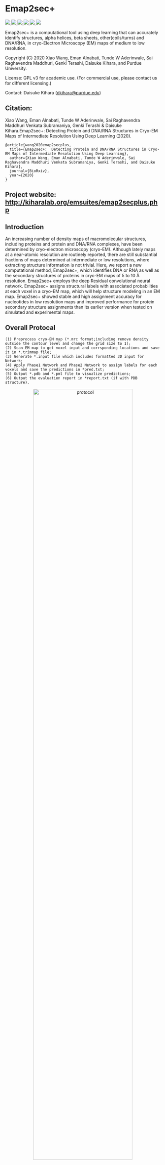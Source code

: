 # Emap2sec+
<a href="https://github.com/marktext/marktext/releases/latest">
   <img src="https://img.shields.io/badge/Emap2sec-v2.0.0-green">
   <img src="https://img.shields.io/badge/platform-Linux%20%7C%20Mac%20-green">
   <img src="https://img.shields.io/badge/Language-python3-green">
   <img src="https://img.shields.io/badge/Language-C-green">
   <img src="https://img.shields.io/badge/dependencies-tested-green">
   <img src="https://img.shields.io/badge/licence-GNU-green">
</a>           

Emap2sec+ is a computational tool using deep learning that can accurately identify structures, alpha helices, beta sheets, other(coils/turns) and DNA/RNA, in cryo-Electron Microscopy (EM) maps of medium to low resolution.  

Copyright (C) 2020 Xiao Wang, Eman Alnabati, Tunde W Aderinwale, Sai Raghavendra Maddhuri, Genki Terashi, Daisuke Kihara, and Purdue University. 

License: GPL v3 for academic use. (For commercial use, please contact us for different licensing.)

Contact: Daisuke Kihara (dkihara@purdue.edu)

## Citation:

Xiao Wang, Eman Alnabati, Tunde W Aderinwale, Sai Raghavendra Maddhuri Venkata Subramaniya, Genki Terashi & Daisuke Kihara.Emap2sec+:  Detecting Protein and DNA/RNA Structures in Cryo-EM Maps of Intermediate Resolution Using Deep Learning (2020).
```
@article{wang2020emap2secplus,   
  title={Emap2sec+:  Detecting Protein and DNA/RNA Structures in Cryo-EM Maps of Intermediate Resolution Using Deep Learning},   
  author={Xiao Wang, Eman Alnabati, Tunde W Aderinwale, Sai Raghavendra Maddhuri Venkata Subramaniya, Genki Terashi, and Daisuke Kihara},    
  journal={BioRxiv},    
  year={2020}    
}   
```

## Project website: http://kiharalab.org/emsuites/emap2secplus.php

## Introduction
An increasing number of density maps of macromolecular structures, including proteins and protein and DNA/RNA complexes, have been determined by cryo-electron microscopy (cryo-EM). Although lately maps at a near-atomic resolution are routinely reported, there are still substantial fractions of maps determined at intermediate or low resolutions, where extracting structure information is not trivial. Here, we report a new computational method, Emap2sec+, which identifies DNA or RNA as well as the secondary structures of proteins in cryo-EM maps of 5 to 10 Å resolution. Emap2sec+ employs the deep Residual convolutional neural network. Emap2sec+ assigns structural labels with associated probabilities at each voxel in a cryo-EM map, which will help structure modeling in an EM map. Emap2sec+ showed stable and high assignment accuracy for nucleotides in low resolution maps and improved performance for protein secondary structure assignments than its earlier version when tested on simulated and experimental maps.

## Overall Protocal
```
(1) Preprocess cryo-EM map (*.mrc format;including remove density outside the contour level and change the grid size to 1);
(2) Scan EM map to get voxel input and corrsponding locations and save it in *.trimmap file;
(3) Generate *.input file which includes formatted 3D input for Network;
(4) Apply Phase1 Network and Phase2 Network to assign labels for each voxels and save the predictions in *pred.txt;
(5) Output *.pdb and *.pml file to visualize predictions;
(6) Output the evaluation report in *report.txt (if with PDB structure).
```
<p align="center">
  <img src="figures/protocol.jpeg" alt="protocol" width="80%">
</p> 

## Overall Network Framework
<p align="center">
  <img src="figures/Framework.jpeg" alt="framework" width="80%">
</p> 

### Network Framework consists of 4 steps:   

```
(1) Apply binary-class model and multi-class model to obtain predicted probabilities for each voxel;
(2) Concatenate probability values from different models to have 8 probability values for each voxel;
(3) Apply Phase 2 network to utilize the neighboring predicted probabilities from phase 1 to further classify each voxel;
(4) Output the final predictions for each voxel.
```

### Phase 1 Network Architecture
<p align="center">
  <img src="figures/Net1.jpg" alt="phase1 network" width="80%">
</p> 

### Phase 2 Network Architecture
<p align="center">
  <img src="figures/Net2.jpg" alt="phase2 network" width="80%">
</p> 

## Pre-required software
Python 3 : https://www.python.org/downloads/    
pdb2vol (for generating simulated maps): https://situs.biomachina.org/fguide.html   
Pymol(for visualiztion): https://pymol.org/2/        

## Installation  
### 1. [`Install git`](https://git-scm.com/book/en/v2/Getting-Started-Installing-Git) 
### 2. Clone the repository in your computer 
```
git clone git@github.com:kiharalab/Emap2secPlus.git && cd Emap2secPlus
```

or (Recommended)

```
git clone git@github.rcac.purdue.edu:kiharalab/Emap2secPlus.git && cd Emap2secPlus
```

### 3. Build dependencies.   
You have two options to install dependency on your computer:
#### 3.1 Install with pip and python(Ver 3.6.9).
##### 3.1.1[`install pip`](https://pip.pypa.io/en/stable/installing/).
##### 3.1.2  Install dependency in command line.
```
pip3 install -r requirements.txt --user
```
If you encounter any errors, you can install each library one by one:
```
pip3 install mrcfile==1.1.2
pip3 install numpy==1.18.5
pip3 install numba==0.50.0
pip3 install torch==1.1.0
pip3 install scipy==1.4.1
```

#### 3.2 Install with anaconda
##### 3.2.1 [`install conda`](https://docs.conda.io/projects/conda/en/latest/user-guide/install/macos.html). 
##### 3.2.2 Install dependency in command line
```
conda create -n Emap python=3.6.9
conda activate Emap
pip install -r requirements.txt 
```
Each time when you want to run my code, simply activate the environment by
```
conda activate Emap
conda deactivate(If you want to exit) 
```
#### 4. Downloading the model files and example files.
Due to the data quota limit of github, our model can't kept in this repo. Please download them [here](https://github.rcac.purdue.edu/kiharalab/Emap2secPlus/tree/master/best_model) and put them in the Emap2secPlus directory. If you git clone in 2nd options, please ignore this.

## Usage
```
python3 main.py -h:
  -h, --help            show this help message and exit
  -F F                  map path
  --mode MODE           0: Detect structures for EM Map 
                        1: Detect and evaluate structures for EM map with pdb structure
                        2: Detect structure for experimental maps with 4 fold models
                        3: Detect and evaluate structure for experimental maps with 4 fold models
  --resize              0: resizing maps with numba optimized (some maps size are not supported); 
                        1: resizing maps with scipy (relatively slow but support almost all maps).
  -P P                  native structure path (PDB format) for evaluating model's performance (usually not avilable for real scenarios)
  --type TYPE           0:simulated map at 6 Å 1: simulated map at 10 Å 2:simulated map at 6-10 Å 3:experimental map
  --gpu GPU             gpu id choose for training
  --class CLASS         number of classes
  --batch_size BATCH_SIZE batch size for training
  --contour CONTOUR     Contour level for real map
  --fold FOLD           specify the fold model used for detecting the experimental map
```

### 1. Detect structures with EM maps
```
python3 main.py --mode=0 -F=[Map_path] --type=[Map_Type] --gpu=0 --class=4 --contour=[contour_level] --fold=[Choose_Fold]
```
Here [Map_path] is the cryo EM mrc file path in your computer. [Map_Type] should be specified based on your input map type, which will be used to load proper pre-trained model. [contour_level] and [Choose_Fold] should only be specified for experimental maps.          
Output will be saved in "Predict_Result/[Map_Type]/[Input_Map_Name]". 
--resize=1 sometimes needs to be specified if your map's grid size is smaller than 1. Our default faster resizing script based on numba only supports interpolation for maps with grid size>1.
### 2. Detect and evaluate EM maps (when native structure is avilable)
##### This mode can not be used in real scenarios since native structure will not be available. We usually used the mode to evaluate Emap2sec+ performance on testing dataset to verify its performance. This can be used when native structures are provided to evaluate Emap2sec+ detection performance. Meanwhile, this can be also used to measure the difference of our detected structure with structure assigned by experimental researchers. 
```
python3 main.py --mode=1 -F=[Map_path] -P=[PDB_path] --type=[Map_Type] --gpu=0 --class=4 --contour=[contour_level] --fold=[Choose_Fold]
```
Here [PDB_path] is the PDB file path for your structure. All other parameters should follow the same rule in --mode=0.     
Output will be saved in "Predict_Result_WithPDB/[Map_Type]/[Input_Map_Name]". 

### 3. Detect structure for experimental maps with 4 fold models
```
python3 main.py --mode=2 -F=[Map_path] --type=3 --gpu=0 --class=4 --contour=[contour_level]
```    
The backend program will automatically call 4 fold models and aggregate the final detection probabilities by majority vote of 4 models. Output will be saved in "Predict_Result_WithPDB/REAL/[Input_Map_Name]". 

### 4. Detect and evaluate structure for experimental maps with 4 fold models
##### This mode can not be used in real scenarios since native structure will not be available. We usually used the mode to evaluate Emap2sec+ performance on testing dataset to verify its performance. This can be used when native structures are provided to evaluate Emap2sec+ detection performance. Meanwhile, this can be also used to measure the difference of our detected structure with structure assigned by experimental researchers. 
```
python3 main.py --mode=3 -F=[Map_path] -P=[PDB_path] --type=3 --gpu=0 --class=4 --contour=[contour_level] 
```
The backend program will automatically call 4 fold models and aggregate the final detection probabilities by majority vote of 4 models. Also, the individual evaluation and combined evaluation will be automatically executed by Emap2sec+. Output will be saved in "Predict_Result_WithPDB/REAL/[Input_Map_Name]". 

## Example

### Input File
Cryo-EM map with mrc format. 

### Output File
1 *.mrc: Reformed map file with grid size=1;   
2 *.trimmap: Pre-process file with voxel information, corresponding coordinates and Residue ID (if with PDB structure).   
3 *.stride: (Optional) Stride output file, include the secondary structure assignment label for each residue.   
4 *.input: Model's input file, include voxel density values and structure label (if with PDB structure).   
5 *pred.txt: records Model's output for each voxel. Format: [coordinate pred_label pred_prob_value] in each line.  
6 *.pdb: records voxel coordinates and detected labels for visualization.   
7 *.pml: Visualization script for detection results. Please use **pymol -u *.pml** to visualize our detection results.


### Simulated map example (10Å resolution)
#### 1 Emap2sec+ Detection
Cammand line
```
python3 main.py --mode=0 -F=test_example/SIMU10/5T5K.mrc --type=1 --gpu=0 --class=4 
```
If the map grid size is smaller than 1, you also need to specify –-resize=1 in the command line, which will be slower compared to the default mode. The example input map is included in [5T5K](https://github.rcac.purdue.edu/kiharalab/Emap2secPlus/tree/master/test_example/SIMU10).Our detailed results are saved in [5T5K_Result](https://github.rcac.purdue.edu/kiharalab/Emap2secPlus/tree/master/predict_example/SIMU10).

#### 2 Visualize Result
Results are saved in Predict_Result/SIMU10/[Input_Map_Name]. Phase 1 and Phase 2 visualization results are saved in “Phase1” and “Phase2” sub-directory, respectively. *.pml files will be generated for you to visualize. Please use “pymol -u *.pml” to visualize the final structures. Also, for confident detection results, you can check by “pymol -u *C.pml” in another visualization file named "*C.pml" which only includes confident detection areas with probability>=0.9.

#### 3 Detect and Evaluate Performance
##### This mode can not be used in real scenarios since native structure will not be available. We usually used the mode to evaluate Emap2sec+ performance on testing dataset to verify its performance. This can be used when native structures are provided to evaluate Emap2sec+ detection performance. Meanwhile, this can be also used to measure the difference of our detected structure with structure assigned by experimental researchers. 
Command line:
```
python3 main.py --mode=1 -F=test_example/SIMU10/5T5K.mrc -P=test_example/SIMU10/5t5k.pdb --type=1 --gpu=0 --class=4 
```
In the Predict_Result_WithPDB/SIMU10/[Input_Map_Name], our evaluation report will be saved in *_report.txt. Here is an example of our evaluation report of 5T5K.
<p align="center">
  <img src="figures/5T5K_report.png" alt="5T5K report" width="50%">
</p> 

#### 4 Visulization
<p align="center">
  <img src="figures/5T5K_map.png" title="Map" width="30%" ><img src="figures/5T5K_structure.png" title="Structure" width="30%"><img src="figures/5T5K_pred.png" title="Prediction" width="30%">
</p> 

<p align="center">
  <img src="figures/5T5K_alpha.png" title="Alpha Prediction" width="30%" ><img src="figures/5T5K_beta.png" title="Beta Prediction" width="30%"><img src="figures/5T5K_drna.png" title="DNA/RNA Prediction" width="30%">
</p> 

### Experimental map example
#### 1 Emap2sec+ Detection
Cammand line:
```
python3 main.py --mode=0 -F=test_example/REAL/6BJS.mrc --type=3 --gpu=0 --class=4 --fold=3 -–contour=0.006 
```
If the map grid size is smaller than 1, you also need to specify --resize=1 in the command line, which will be slower compared to the default mode. The example input map is [6BJS](https://github.rcac.purdue.edu/kiharalab/Emap2secPlus/tree/master/test_example/REAL), which is in the fold 3 testing dataset.Our detailed results are saved in [6BJS_Result](https://github.rcac.purdue.edu/kiharalab/Emap2secPlus/tree/master/predict_example/REAL).

#### 2 Visualize Result
Results are saved in Predict_Result/REAL/Fold3_Model_Result/[Input_Map_Name]. Phase 1 and Phase 2 visualization results are saved in “Phase1” and “Phase2” sub-directory, respectively. *.pml files will be generated for you to visualize. Please use “pymol -u *.pml” to visualize the final structures. Also, for confident detection results, you can check by “pymol -u *C.pml” in another visualization file which only includes confident detection results with probability>=0.9.

#### 3 Detect and Evaluate Performance
##### This mode can not be used in real scenarios since native structure will not be available. We usually used the mode to evaluate Emap2sec+ performance on testing dataset to verify its performance. This can be used when native structures are provided to evaluate Emap2sec+ detection performance. Meanwhile, this can be also used to measure the difference of our detected structure with structure assigned by experimental researchers. 
Command line:
```
python3 main.py --mode=1 -F=test_example/REAL/6BJS.mrc -P=test_example/REAL/6bjs.pdb  --type=3  --gpu=0 --class=4 -–fold=3 -–contour=0.006
```
In the Predict_Result_WithPDB/REAL/Fold3_Model_Result/[Input_Map_Name], our evaluation report will be saved in *_report.txt. Here is an example of our evaluation report of 6BJS.
<p align="center">
  <img src="figures/6BJS_report.png" alt="6BJS report" width="50%">
</p> 

#### 4 Visulization

<p align="center">
  <img src="figures/6BJS_map.png" title="Map" width="30%" ><img src="figures/6BJS_structure.png" title="Structure" width="30%"><img src="figures/6BJS_pred.png" title="Prediction" width="30%">
</p> 

<p align="center">
  <img src="figures/6BJS_alpha.png" title="Alpha Prediction" width="30%" ><img src="figures/6BJS_beta.png" title="Beta Prediction" width="30%"><img src="figures/6BJS_drna.png" title="DNA/RNA Prediction" width="30%">
</p> 

### Experimental map example with majority vote
### \*Recommended when applying Emap2sec+ for experimental maps\*
#### 1 Emap2sec+ Detection
Cammand line:
```
python3 main.py --mode=2 -F=test_example/REAL_Vote/5WCB.mrc --type=3 --gpu=0 --class=4 -–contour=0.0332
```
If the map grid size is smaller than 1, you also need to specify --resize=1 in the command line, which will be slower compared to the default mode. The example input map is [5WCB](https://github.rcac.purdue.edu/kiharalab/Emap2secPlus/tree/master/test_example/REAL_Vote), which is a previous example in Emap2sec paper. This example also proves our method can work on EM maps without DNA/RNA.Our detailed results are saved in [Real_Vote](https://github.rcac.purdue.edu/kiharalab/Emap2secPlus/tree/master/predict_example/REAL_Vote).

#### 2 Visualize Result
Results are saved in Predict_Result/REAL/[Input_Map_Name]. Final visualization results are saved in “FINAL”. *.pml files will be generated for you to visualize. Please use “pymol -u *.pml” to visualize the final structures. Also, for confident detection results, you can check by “pymol -u *C.pml” in another visualization file which only includes confident detection results with probability>=0.9.

#### 3 Detect and Evaluate Performance
##### This mode can not be used in real scenarios since native structure will not be available. We usually used the mode to evaluate Emap2sec+ performance on testing dataset to verify its performance. This can be used when native structures are provided to evaluate Emap2sec+ detection performance. Meanwhile, this can be also used to measure the difference of our detected structure with structure assigned by experimental researchers. 
Command line:
```
python3 main.py --mode=3 -F=test_example/REAL_Vote/5WCB.mrc -P=test_example/REAL_Vote/5wcb.pdb --type=3  --gpu=0 --class=4 -–contour=0.0332
```
In the Predict_Result_WithPDB/REAL/[Input_Map_Name], our evaluation report will be saved in *_report.txt. Here is an example of our evaluation report of 5WCB.
<p align="center">
  <img src="figures/5WCB_report.png" alt="5WCB report" width="50%">
</p> 

#### 4 Visulization

<p align="center">
  <img src="figures/5WCB_map.png" title="Map" width="30%" ><img src="figures/5WCB_structure.png" title="Structure" width="30%"><img src="figures/5WCB_pred.png" title="Prediction" width="30%">
</p> 

<p align="center">
  <img src="figures/5WCB_alpha.png" title="Alpha Prediction" width="30%" ><img src="figures/5WCB_beta.png" title="Beta Prediction" width="30%"><img src="figures/5WCB_drna.png" title="DNA/RNA Prediction" width="30%">
</p> 

